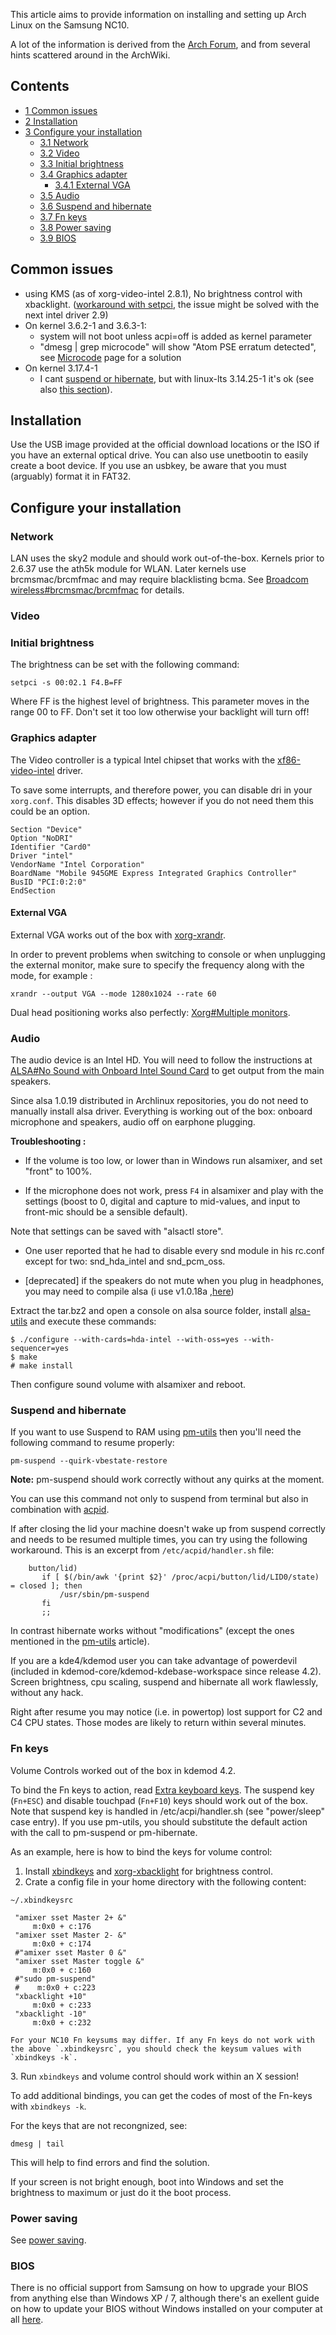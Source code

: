 This article aims to provide information on installing and setting up Arch Linux on the Samsung NC10.

A lot of the information is derived from the [Arch Forum](https://bbs.archlinux.org/viewtopic.php?id=58117), and from several hints scattered around in the ArchWiki.

## Contents

*   [1 Common issues](#Common_issues)
*   [2 Installation](#Installation)
*   [3 Configure your installation](#Configure_your_installation)
    *   [3.1 Network](#Network)
    *   [3.2 Video](#Video)
    *   [3.3 Initial brightness](#Initial_brightness)
    *   [3.4 Graphics adapter](#Graphics_adapter)
        *   [3.4.1 External VGA](#External_VGA)
    *   [3.5 Audio](#Audio)
    *   [3.6 Suspend and hibernate](#Suspend_and_hibernate)
    *   [3.7 Fn keys](#Fn_keys)
    *   [3.8 Power saving](#Power_saving)
    *   [3.9 BIOS](#BIOS)

## Common issues

*   using KMS (as of xorg-video-intel 2.8.1), No brightness control with xbacklight. ([workaround with setpci](https://bbs.archlinux.org/viewtopic.php?id=74914), the issue might be solved with the next intel driver 2.9)
*   On kernel 3.6.2-1 and 3.6.3-1:
    *   system will not boot unless acpi=off is added as kernel parameter
    *   "dmesg | grep microcode" will show "Atom PSE erratum detected", see [Microcode](/index.php/Microcode "Microcode") page for a solution
*   On kernel 3.17.4-1
    *   I cant [suspend or hibernate](/index.php/Suspend_and_hibernate "Suspend and hibernate"), but with linux-lts 3.14.25-1 it's ok (see also [this section](/index.php/Suspend_and_hibernate#Suspend.2Fhibernate_doesn.27t_work "Suspend and hibernate")).

## Installation

Use the USB image provided at the official download locations or the ISO if you have an external optical drive. You can also use unetbootin to easily create a boot device. If you use an usbkey, be aware that you must (arguably) format it in FAT32.

## Configure your installation

### Network

LAN uses the sky2 module and should work out-of-the-box. Kernels prior to 2.6.37 use the ath5k module for WLAN. Later kernels use brcmsmac/brcmfmac and may require blacklisting bcma. See [Broadcom wireless#brcmsmac/brcmfmac](/index.php/Broadcom_wireless#brcmsmac.2Fbrcmfmac "Broadcom wireless") for details.

### Video

### Initial brightness

The brightness can be set with the following command:

```
setpci -s 00:02.1 F4.B=FF

```

Where FF is the highest level of brightness. This parameter moves in the range 00 to FF. Don't set it too low otherwise your backlight will turn off!

### Graphics adapter

The Video controller is a typical Intel chipset that works with the [xf86-video-intel](https://www.archlinux.org/packages/?name=xf86-video-intel) driver.

To save some interrupts, and therefore power, you can disable dri in your `xorg.conf`. This disables 3D effects; however if you do not need them this could be an option.

```
Section "Device"
Option "NoDRI"
Identifier "Card0"
Driver "intel"
VendorName "Intel Corporation"
BoardName "Mobile 945GME Express Integrated Graphics Controller"
BusID "PCI:0:2:0"
EndSection

```

#### External VGA

External VGA works out of the box with [xorg-xrandr](https://www.archlinux.org/packages/?name=xorg-xrandr).

In order to prevent problems when switching to console or when unplugging the external monitor, make sure to specify the frequency along with the mode, for example :

```
xrandr --output VGA --mode 1280x1024 --rate 60

```

Dual head positioning works also perfectly: [Xorg#Multiple monitors](/index.php/Xorg#Multiple_monitors "Xorg").

### Audio

The audio device is an Intel HD. You will need to follow the instructions at [ALSA#No Sound with Onboard Intel Sound Card](/index.php/ALSA#No_Sound_with_Onboard_Intel_Sound_Card "ALSA") to get output from the main speakers.

Since alsa 1.0.19 distributed in Archlinux repositories, you do not need to manually install alsa driver. Everything is working out of the box: onboard microphone and speakers, audio off on earphone plugging.

**Troubleshooting :**

*   If the volume is too low, or lower than in Windows run alsamixer, and set "front" to 100%.

*   If the microphone does not work, press `F4` in alsamixer and play with the settings (boost to 0, digital and capture to mid-values, and input to front-mic should be a sensible default).

Note that settings can be saved with "alsactl store".

*   One user reported that he had to disable every snd module in his rc.conf except for two: snd_hda_intel and snd_pcm_oss.

*   [deprecated] if the speakers do not mute when you plug in headphones, you may need to compile alsa (i use v1.0.18a ,[here](ftp://ftp.alsa-project.org/pub/driver/alsa-driver-1.0.18a.tar.bz2))

Extract the tar.bz2 and open a console on alsa source folder, install [alsa-utils](https://www.archlinux.org/packages/?name=alsa-utils) and execute these commands:

```
$ ./configure --with-cards=hda-intel --with-oss=yes --with-sequencer=yes
$ make
# make install

```

Then configure sound volume with alsamixer and reboot.

### Suspend and hibernate

If you want to use Suspend to RAM using [pm-utils](/index.php/Pm-utils "Pm-utils") then you'll need the following command to resume properly:

```
pm-suspend --quirk-vbestate-restore

```

**Note:** pm-suspend should work correctly without any quirks at the moment.

You can use this command not only to suspend from terminal but also in combination with [acpid](/index.php/Acpid "Acpid").

If after closing the lid your machine doesn't wake up from suspend correctly and needs to be resumed multiple times, you can try using the following workaround. This is an excerpt from `/etc/acpid/handler.sh` file:

```
    button/lid)
       if [ $(/bin/awk '{print $2}' /proc/acpi/button/lid/LID0/state) = closed ]; then
           /usr/sbin/pm-suspend
       fi
       ;;

```

In contrast hibernate works without "modifications" (except the ones mentioned in the [pm-utils](/index.php/Pm-utils "Pm-utils") article).

If you are a kde4/kdemod user you can take advantage of powerdevil (included in kdemod-core/kdemod-kdebase-workspace since release 4.2). Screen brightness, cpu scaling, suspend and hibernate all work flawlessly, without any hack.

Right after resume you may notice (i.e. in powertop) lost support for C2 and C4 CPU states. Those modes are likely to return within several minutes.

### Fn keys

Volume Controls worked out of the box in kdemod 4.2.

To bind the Fn keys to action, read [Extra keyboard keys](/index.php/Extra_keyboard_keys "Extra keyboard keys"). The suspend key (`Fn+ESC`) and disable touchpad (`Fn+F10`) keys should work out of the box. Note that suspend key is handled in /etc/acpi/handler.sh (see "power/sleep" case entry). If you use pm-utils, you should substitute the default action with the call to pm-suspend or pm-hibernate.

As an example, here is how to bind the keys for volume control:

1.  Install [xbindkeys](https://www.archlinux.org/packages/?name=xbindkeys) and [xorg-xbacklight](https://www.archlinux.org/packages/?name=xorg-xbacklight) for brightness control.
2.  Crate a config file in your home directory with the following content:

 `~/.xbindkeysrc` 
```
 "amixer sset Master 2+ &"
     m:0x0 + c:176
 "amixer sset Master 2- &"
     m:0x0 + c:174
 #"amixer sset Master 0 &"
 "amixer sset Master toggle &"
     m:0x0 + c:160
 #"sudo pm-suspend"
 #    m:0x0 + c:223
 "xbacklight +10"
     m:0x0 + c:233
 "xbacklight -10"
     m:0x0 + c:232

```

	For your NC10 Fn keysums may differ. If any Fn keys do not work with the above `.xbindkeysrc`, you should check the keysum values with `xbindkeys -k`.

3\. Run `xbindkeys` and volume control should work within an X session!

To add additional bindings, you can get the codes of most of the Fn-keys with `xbindkeys -k`.

For the keys that are not recongnized, see:

```
dmesg | tail

```

This will help to find errors and find the solution.

If your screen is not bright enough, boot into Windows and set the brightness to maximum or just do it the boot process.

### Power saving

See [power saving](/index.php/Power_saving "Power saving").

### BIOS

There is no official support from Samsung on how to upgrade your BIOS from anything else than Windows XP / 7, although there's an exellent guide on how to update your BIOS without Windows installed on your computer at all [here](http://www.voria.org/forum/viewtopic.php?t=248).